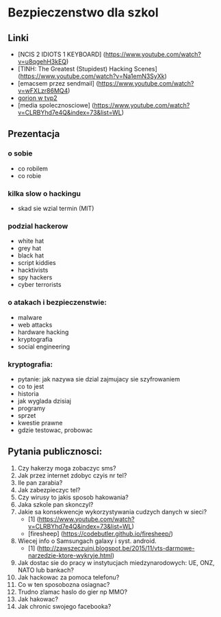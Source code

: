 # Bezpieczenstwo dla szkol

## Linki

* [NCIS 2 IDIOTS 1 KEYBOARD] (https://www.youtube.com/watch?v=u8qgehH3kEQ)
* [TINH: The Greatest (Stupidest) Hacking Scenes] (https://www.youtube.com/watch?v=Na1emN3SyXk)
* [emacsem przez sendmail] (https://www.youtube.com/watch?v=wFXLzr86MQ4)
* [gorion w tvp2]( https://www.youtube.com/watch?v=ZGLK5BaooH8)
* [media spolecznosciowe] (https://www.youtube.com/watch?v=CLRBYhd7e4Q&index=73&list=WL)

## Prezentacja

### o sobie

- co robilem
- co robie

### kilka slow o hackingu

- skad sie wzial termin (MIT)

### podzial hackerow

- white hat
- grey hat
- black hat	
- script kiddies
- hacktivists
- spy hackers
- cyber terrorists

### o atakach i bezpieczenstwie:

- malware
- web attacks
- hardware hacking
- kryptografia
- social engineering

### kryptografia:

- pytanie: jak nazywa sie dzial zajmujacy sie szyfrowaniem
- co to jest
- historia
- jak wyglada dzisiaj
- programy
- sprzet
- kwestie prawne
- gdzie testowac, probowac

## Pytania publicznosci:

1.  Czy hakerzy moga zobaczyc sms?
2.  Jak przez internet zdobyc czyis nr tel?
3.  Ile pan zarabia?
4.  Jak zabezpieczyc tel?
5.  Czy wirusy to jakis sposob hakowania?
6.  Jaka szkole pan skonczyl?
7.  Jakie sa konsekwencje wykorzystywania cudzych danych w sieci?
    * [1] (https://www.youtube.com/watch?v=CLRBYhd7e4Q&index=73&list=WL)
    * [firesheep] (https://codebutler.github.io/firesheep/)
8.  Wiecej info o Samsungach galaxy i syst. android.
    * [1] (http://zawszeczujni.blogspot.be/2015/11/vts-darmowe-narzedzie-ktore-wykryje.html)
9. Jak dostac sie do pracy w instytucjach miedzynarodowych: UE, ONZ, NATO lub bankach?
10. Jak hackowac za pomoca telefonu?
11. Co w ten sposobozna osiagnac?
12. Trudno zlamac haslo do gier np MMO?
13. Jak hakowac?
14. Jak chronic swojego facebooka?


	
	
